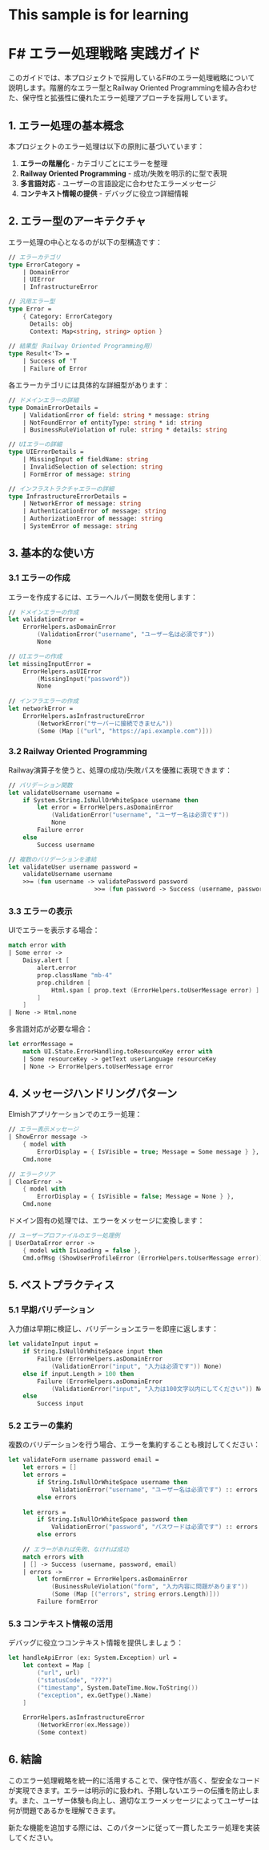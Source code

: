 # This sample is for learning

# F# エラー処理戦略 実践ガイド

このガイドでは、本プロジェクトで採用しているF#のエラー処理戦略について説明します。階層的なエラー型とRailway Oriented Programmingを組み合わせた、保守性と拡張性に優れたエラー処理アプローチを採用しています。

## 1. エラー処理の基本概念

本プロジェクトのエラー処理は以下の原則に基づいています：

1. **エラーの階層化** - カテゴリごとにエラーを整理
2. **Railway Oriented Programming** - 成功/失敗を明示的に型で表現
3. **多言語対応** - ユーザーの言語設定に合わせたエラーメッセージ
4. **コンテキスト情報の提供** - デバッグに役立つ詳細情報

## 2. エラー型のアーキテクチャ

エラー処理の中心となるのが以下の型構造です：

```fsharp
// エラーカテゴリ
type ErrorCategory =
    | DomainError
    | UIError
    | InfrastructureError

// 汎用エラー型
type Error = 
    { Category: ErrorCategory
      Details: obj
      Context: Map<string, string> option }
      
// 結果型（Railway Oriented Programming用）
type Result<'T> =
    | Success of 'T
    | Failure of Error
```

各エラーカテゴリには具体的な詳細型があります：

```fsharp
// ドメインエラーの詳細
type DomainErrorDetails =
    | ValidationError of field: string * message: string
    | NotFoundError of entityType: string * id: string
    | BusinessRuleViolation of rule: string * details: string

// UIエラーの詳細
type UIErrorDetails =
    | MissingInput of fieldName: string
    | InvalidSelection of selection: string
    | FormError of message: string

// インフラストラクチャエラーの詳細
type InfrastructureErrorDetails =
    | NetworkError of message: string
    | AuthenticationError of message: string
    | AuthorizationError of message: string
    | SystemError of message: string
```

## 3. 基本的な使い方

### 3.1 エラーの作成

エラーを作成するには、エラーヘルパー関数を使用します：

```fsharp
// ドメインエラーの作成
let validationError = 
    ErrorHelpers.asDomainError 
        (ValidationError("username", "ユーザー名は必須です")) 
        None

// UIエラーの作成
let missingInputError = 
    ErrorHelpers.asUIError 
        (MissingInput("password")) 
        None
        
// インフラエラーの作成
let networkError = 
    ErrorHelpers.asInfrastructureError 
        (NetworkError("サーバーに接続できません")) 
        (Some (Map [("url", "https://api.example.com")]))
```

### 3.2 Railway Oriented Programming

Railway演算子を使うと、処理の成功/失敗パスを優雅に表現できます：

```fsharp
// バリデーション関数
let validateUsername username =
    if System.String.IsNullOrWhiteSpace username then
        let error = ErrorHelpers.asDomainError 
            (ValidationError("username", "ユーザー名は必須です")) 
            None
        Failure error
    else
        Success username

// 複数のバリデーションを連結
let validateUser username password =
    validateUsername username
    >>= (fun username -> validatePassword password 
                        >>= (fun password -> Success (username, password)))
```

### 3.3 エラーの表示

UIでエラーを表示する場合：

```fsharp
match error with
| Some error ->
    Daisy.alert [
        alert.error
        prop.className "mb-4"
        prop.children [
            Html.span [ prop.text (ErrorHelpers.toUserMessage error) ]
        ]
    ]
| None -> Html.none
```

多言語対応が必要な場合：

```fsharp
let errorMessage = 
    match UI.State.ErrorHandling.toResourceKey error with
    | Some resourceKey -> getText userLanguage resourceKey
    | None -> ErrorHelpers.toUserMessage error
```

## 4. メッセージハンドリングパターン

Elmishアプリケーションでのエラー処理：

```fsharp
// エラー表示メッセージ
| ShowError message ->
    { model with
        ErrorDisplay = { IsVisible = true; Message = Some message } },
    Cmd.none
    
// エラークリア
| ClearError ->
    { model with
        ErrorDisplay = { IsVisible = false; Message = None } },
    Cmd.none
```

ドメイン固有の処理では、エラーをメッセージに変換します：

```fsharp
// ユーザープロファイルのエラー処理例
| UserDataError error ->
    { model with IsLoading = false }, 
    Cmd.ofMsg (ShowUserProfileError (ErrorHelpers.toUserMessage error))
```

## 5. ベストプラクティス

### 5.1 早期バリデーション

入力値は早期に検証し、バリデーションエラーを即座に返します：

```fsharp
let validateInput input =
    if String.IsNullOrWhiteSpace input then
        Failure (ErrorHelpers.asDomainError 
            (ValidationError("input", "入力は必須です")) None)
    else if input.Length > 100 then
        Failure (ErrorHelpers.asDomainError 
            (ValidationError("input", "入力は100文字以内にしてください")) None)
    else
        Success input
```

### 5.2 エラーの集約

複数のバリデーションを行う場合、エラーを集約することも検討してください：

```fsharp
let validateForm username password email =
    let errors = []
    let errors = 
        if String.IsNullOrWhiteSpace username then 
            ValidationError("username", "ユーザー名は必須です") :: errors 
        else errors
        
    let errors = 
        if String.IsNullOrWhiteSpace password then 
            ValidationError("password", "パスワードは必須です") :: errors 
        else errors
        
    // エラーがあれば失敗、なければ成功
    match errors with
    | [] -> Success (username, password, email)
    | errors -> 
        let formError = ErrorHelpers.asDomainError 
            (BusinessRuleViolation("form", "入力内容に問題があります")) 
            (Some (Map [("errors", string errors.Length)]))
        Failure formError
```

### 5.3 コンテキスト情報の活用

デバッグに役立つコンテキスト情報を提供しましょう：

```fsharp
let handleApiError (ex: System.Exception) url =
    let context = Map [
        ("url", url)
        ("statusCode", "???")
        ("timestamp", System.DateTime.Now.ToString())
        ("exception", ex.GetType().Name)
    ]
    
    ErrorHelpers.asInfrastructureError 
        (NetworkError(ex.Message)) 
        (Some context)
```

## 6. 結論

このエラー処理戦略を統一的に活用することで、保守性が高く、型安全なコードが実現できます。エラーは明示的に扱われ、予期しないエラーの伝播を防止します。また、ユーザー体験も向上し、適切なエラーメッセージによってユーザーは何が問題であるかを理解できます。

新たな機能を追加する際には、このパターンに従って一貫したエラー処理を実装してください。

